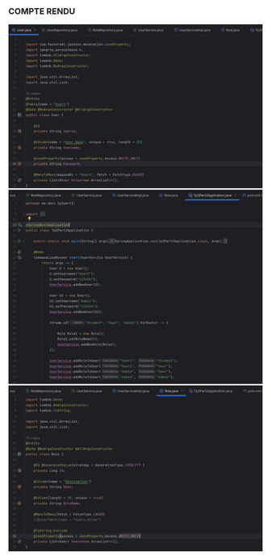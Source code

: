 <h3> COMPTE RENDU </h3>

<img src="Screenshots/TP2-PART2.1.png">
<img src="Screenshots/TP2-PART2.2.png">
<img src="Screenshots/TP2-PART2.3.png">